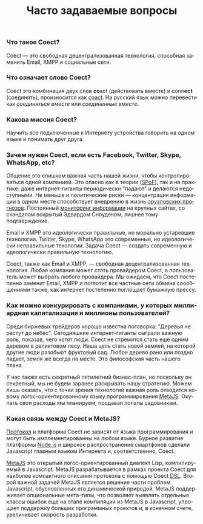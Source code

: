 ﻿---
layout: 'default'
slug: 'faq'
lang: 'ru'
url: '/ru/faq/'
title: 'Часто задаваемые вопросы'
head: 'ЧаВО'
---

### Что такое Coect?

Coect&nbsp;&mdash; это свободная децентрализованная технология, способная заменить Email,
XMPP и социальные сети.

### Что означает слово Coect?

Coect это комбинация двух слов **co**act (действовать вместе) и conn**ect**
(соединять), произносится как
[coact](http://dictionary.reference.com/browse/coact). На русский язык можно
перевести как _соединяться вместе_ или _соединенные вместе_.

### Какова миссия Coect?

Научить все подключенные к Интернету устройства говорить на одном языке и
понимать друг друга.


### Зачем нужен Coect, если есть Facebook, Twitter, Skype, WhatsApp, etc?

Общение это слишком важная часть нашей жизни, чтобы контролироваться одной
кoмпанией. Это опасно как в теории ([SPoF](http://en.wikipedia.org/wiki/Single_point_of_failure)), так и на практике:
даже интернет-гиганты периодически "падают" и делаются
недоступными. Не меньше и политические риски&nbsp;&mdash; концентрация
информации в одном месте способствует внедрению в жизнь [оруэловских
прогнозов](http://en.wikipedia.org/wiki/Nineteen_Eighty-Four). Постоянный [мониторинг
информации](http://en.wikipedia.org/wiki/PRISM) на
крупных сайтах, со скандалом вскрытый Эдвардом Сноуденом, лишнее тому подтверждение.

Email и XMPP это идеологически правильные, но морально устаревшие технологии. Twitter,
Skype, WhatsApp это современные, но идеологически неправильные техологии. Задача
Coect&nbsp;&mdash; создать современную и идеологически правильную технологию.

Coect, также как Email и XMPP,&nbsp;&mdash; свободная децентрализованная
технология. Любая компания может стать провайдером Coect, а пользователь может
выбрать любого провайдера. Мы ожидаем, что Coect постепенно заменит Email,
XMPP и поглотит все частные сети обмена соообщениями также, как интернет
постепенно поглощает бумажную прессу.

### Как можно конкурировать с компаниями, у которых миллиардная капитализация и миллионы пользователей?

Cреди биржевых трейдеров хорошо известна поговорка: "Деревья не растут до небес". Сегодняшние интернет-гиганты сыграли важную роль, показав, чего хотят люди. Coect не стремится стать
еще одним деревом в реликтовом лесу. Наша цель стать новой землей, на которой другие люди разобьют фруктовый сад.
Любое дерево рано или поздно падает, земля же всегда на месте. Это философская часть нашего плана.

У нас также есть секретный пятилетний бизнес-план, но поскольку он секретный, мы не будем заранее раскрывать нашу
стратегию. Можем лишь сказать, что с точки зрения технологий важная роль
отводится новому логос-ориентированному языку программирования [MetaJS](/ru/metajs/). Окупать свои расходы
мы планируем, продавая лопаты садовникам.

### Какая связь между Coect и MetaJS?

[Протокол](/ru/protocol/) и платформа Coect не зависят от языка программирования и
могут быть имплементированны на любом языке. Бурное развитие платформы
[Node.js](http://www.nodejs.org) и широкое распространение смартфонов сделали
Javascript главным языком Интернета и, соответственно, Coect.

[MetaJS](/ru/metajs/) это открытый логос-ориентированный диалект Lisp,
компилируемый в Javascript. MetaJS разрабатывается в рамках проекта Coect для
наиболее компактного описания протокола с помощью Coect
[DSL](http://en.wikipedia.org/wiki/Domain-specific_language). Второй важной
задачей MetaJS является решение части проблем Javascript, обусловленных его
динамической природой. MetaJS поддерживает опциональные мета-типы, что позволяет
выявлять отдельные классы ошибок еще на этапе компиляции из MetaJS в Javascript,
упрощает поддержку больших программных проектов и, в конечном счете, увеличивает
скорость разработки.
